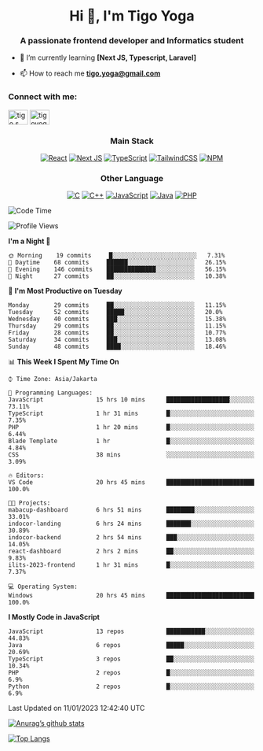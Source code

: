 
<h1 align="center">Hi 👋, I'm Tigo Yoga</h1>
<h3 align="center">A passionate frontend developer and Informatics student</h3>

- 🌱 I’m currently learning **[Next JS, Typescript, Laravel]**

- 📫 How to reach me **tigo.yoga@gmail.com**

<h3 align="left">Connect with me:</h3>
<p align="left">
<a href="https://linkedin.com/in/tigo s yoga" target="blank"><img align="center" src="https://raw.githubusercontent.com/rahuldkjain/github-profile-readme-generator/master/src/images/icons/Social/linked-in-alt.svg" alt="tigo s yoga" height="30" width="40" /></a>
<a href="https://instagram.com/tigoyoga" target="blank"><img align="center" src="https://raw.githubusercontent.com/rahuldkjain/github-profile-readme-generator/master/src/images/icons/Social/instagram.svg" alt="tigoyoga" height="30" width="40" /></a>
</p>



<h3 align="center">Main Stack</h3>
<div align="center">
  
  <a href="">![React](https://img.shields.io/badge/react-%2320232a.svg?style=for-the-badge&logo=react&logoColor=%2361DAFB)</a>
  <a href="">![Next JS](https://img.shields.io/badge/Next-black?style=for-the-badge&logo=next.js&logoColor=white)</a>
   <a href="">![TypeScript](https://img.shields.io/badge/typescript-%23007ACC.svg?style=for-the-badge&logo=typescript&logoColor=white)</a>
  <a href="">![TailwindCSS](https://img.shields.io/badge/tailwindcss-%2338B2AC.svg?style=for-the-badge&logo=tailwind-css&logoColor=white)</a>
  <a href="">![NPM](https://img.shields.io/badge/NPM-%23000000.svg?style=for-the-badge&logo=npm&logoColor=white)</a>
</div>
<h3 align="center">Other Language</h3>
<div align="center">
  
  <a href="">![C](https://img.shields.io/badge/c-%2300599C.svg?style=for-the-badge&logo=c&logoColor=white)</a>
  <a href="">![C++](https://img.shields.io/badge/c++-%2300599C.svg?style=for-the-badge&logo=c%2B%2B&logoColor=white)</a>
  <a href="">![JavaScript](https://img.shields.io/badge/javascript-%23323330.svg?style=for-the-badge&logo=javascript&logoColor=%23F7DF1E)</a>
  <a href="">![Java](https://img.shields.io/badge/java-%23ED8B00.svg?style=for-the-badge&logo=java&logoColor=white)</a>
  <a href="">![PHP](https://img.shields.io/badge/php-%23777BB4.svg?style=for-the-badge&logo=php&logoColor=white)</a>
</div>

<!--START_SECTION:waka-->
![Code Time](http://img.shields.io/badge/Code%20Time-146%20hrs%2040%20mins-blue)

![Profile Views](http://img.shields.io/badge/Profile%20Views-5-blue)

**I'm a Night 🦉** 

```text
🌞 Morning    19 commits     █░░░░░░░░░░░░░░░░░░░░░░░░   7.31% 
🌆 Daytime    68 commits     ██████░░░░░░░░░░░░░░░░░░░   26.15% 
🌃 Evening    146 commits    ██████████████░░░░░░░░░░░   56.15% 
🌙 Night      27 commits     ██░░░░░░░░░░░░░░░░░░░░░░░   10.38%

```
📅 **I'm Most Productive on Tuesday** 

```text
Monday       29 commits     ██░░░░░░░░░░░░░░░░░░░░░░░   11.15% 
Tuesday      52 commits     █████░░░░░░░░░░░░░░░░░░░░   20.0% 
Wednesday    40 commits     ███░░░░░░░░░░░░░░░░░░░░░░   15.38% 
Thursday     29 commits     ██░░░░░░░░░░░░░░░░░░░░░░░   11.15% 
Friday       28 commits     ██░░░░░░░░░░░░░░░░░░░░░░░   10.77% 
Saturday     34 commits     ███░░░░░░░░░░░░░░░░░░░░░░   13.08% 
Sunday       48 commits     ████░░░░░░░░░░░░░░░░░░░░░   18.46%

```


📊 **This Week I Spent My Time On** 

```text
⌚︎ Time Zone: Asia/Jakarta

💬 Programming Languages: 
JavaScript               15 hrs 10 mins      ██████████████████░░░░░░░   73.11% 
TypeScript               1 hr 31 mins        █░░░░░░░░░░░░░░░░░░░░░░░░   7.35% 
PHP                      1 hr 20 mins        █░░░░░░░░░░░░░░░░░░░░░░░░   6.44% 
Blade Template           1 hr                █░░░░░░░░░░░░░░░░░░░░░░░░   4.84% 
CSS                      38 mins             ░░░░░░░░░░░░░░░░░░░░░░░░░   3.09%

🔥 Editors: 
VS Code                  20 hrs 45 mins      █████████████████████████   100.0%

🐱‍💻 Projects: 
mabacup-dashboard        6 hrs 51 mins       ████████░░░░░░░░░░░░░░░░░   33.01% 
indocor-landing          6 hrs 24 mins       ███████░░░░░░░░░░░░░░░░░░   30.89% 
indocor-backend          2 hrs 54 mins       ███░░░░░░░░░░░░░░░░░░░░░░   14.05% 
react-dashboard          2 hrs 2 mins        ██░░░░░░░░░░░░░░░░░░░░░░░   9.83% 
ilits-2023-frontend      1 hr 31 mins        █░░░░░░░░░░░░░░░░░░░░░░░░   7.37%

💻 Operating System: 
Windows                  20 hrs 45 mins      █████████████████████████   100.0%

```

**I Mostly Code in JavaScript** 

```text
JavaScript               13 repos            ███████████░░░░░░░░░░░░░░   44.83% 
Java                     6 repos             █████░░░░░░░░░░░░░░░░░░░░   20.69% 
TypeScript               3 repos             ██░░░░░░░░░░░░░░░░░░░░░░░   10.34% 
PHP                      2 repos             █░░░░░░░░░░░░░░░░░░░░░░░░   6.9% 
Python                   2 repos             █░░░░░░░░░░░░░░░░░░░░░░░░   6.9%

```



 Last Updated on 11/01/2023 12:42:40 UTC
<!--END_SECTION:waka-->

[![Anurag’s github stats](https://github-readme-stats.vercel.app/api?username=tigoyoga)](https://github.com/tigoyoga)

[![Top Langs](https://github-readme-stats.vercel.app/api/top-langs/?username=tigoyoga&layout=compact)](https://github.com/tigoyoga)
